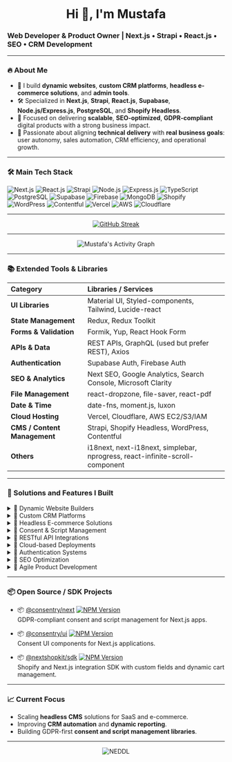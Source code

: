 <h1 align="center">Hi 👋, I'm Mustafa</h1>
<h3 align="left">Web Developer & Product Owner | Next.js • Strapi • React.js • SEO • CRM Development</h3>

---

### 🔥 About Me

- 🧩 I build **dynamic websites**, **custom CRM platforms**, **headless e-commerce solutions**, and **admin tools**.
- 🛠 Specialized in **Next.js**, **Strapi**, **React.js**, **Supabase**, **Node.js/Express.js**, **PostgreSQL**, and **Shopify Headless**.
- 🚀 Focused on delivering **scalable**, **SEO-optimized**, **GDPR-compliant** digital products with a strong business impact.
- 🎯 Passionate about aligning **technical delivery** with **real business goals**: user autonomy, sales automation, CRM efficiency, and operational growth.

---

### 🛠 Main Tech Stack

<div align="left">

![Next.js](https://img.shields.io/badge/Next.js-000000?style=for-the-badge&logo=nextdotjs)
![React.js](https://img.shields.io/badge/React-20232a?style=for-the-badge&logo=react)
![Strapi](https://img.shields.io/badge/Strapi-2e7eea?style=for-the-badge&logo=strapi)
![Node.js](https://img.shields.io/badge/Node.js-339933?style=for-the-badge&logo=nodedotjs&logoColor=white)
![Express.js](https://img.shields.io/badge/Express.js-404d59?style=for-the-badge)
![TypeScript](https://img.shields.io/badge/TypeScript-3178c6?style=for-the-badge&logo=typescript&logoColor=white)
![PostgreSQL](https://img.shields.io/badge/PostgreSQL-4169e1?style=for-the-badge&logo=postgresql&logoColor=white)
![Supabase](https://img.shields.io/badge/Supabase-3ecf8e?style=for-the-badge&logo=supabase&logoColor=white)
![Firebase](https://img.shields.io/badge/Firebase-ffca28?style=for-the-badge&logo=firebase&logoColor=black)
![MongoDB](https://img.shields.io/badge/MongoDB-47A248?style=for-the-badge&logo=mongodb&logoColor=white)
![Shopify](https://img.shields.io/badge/Shopify-96bf48?style=for-the-badge&logo=shopify&logoColor=white)
![WordPress](https://img.shields.io/badge/WordPress-21759b?style=for-the-badge&logo=wordpress&logoColor=white)
![Contentful](https://img.shields.io/badge/Contentful-2478cc?style=for-the-badge&logo=contentful&logoColor=white)
![Vercel](https://img.shields.io/badge/Vercel-000000?style=for-the-badge&logo=vercel&logoColor=white)
![AWS](https://img.shields.io/badge/AWS-ff9900?style=for-the-badge&logo=amazonaws&logoColor=white)
![Cloudflare](https://img.shields.io/badge/Cloudflare-F38020?style=for-the-badge&logo=cloudflare&logoColor=white)

</div>

---

<div align="center">

[![GitHub Streak](https://github-readme-streak-stats.herokuapp.com?user=NEDDL&theme=transparent&hide_border=true&mode=weekly)](https://git.io/streak-stats)

</div>

---

<div align="center">

![Mustafa's Activity Graph](https://github-readme-activity-graph.vercel.app/graph?username=NEDDL&theme=react-dark&hide_border=true)

</div>

---

### 📚 Extended Tools & Libraries

| Category                     | Libraries / Services                                                         |
| :--------------------------- | :--------------------------------------------------------------------------- |
| **UI Libraries**             | Material UI, Styled-components, Tailwind, Lucide-react                       |
| **State Management**         | Redux, Redux Toolkit                                                         |
| **Forms & Validation**       | Formik, Yup, React Hook Form                                                 |
| **APIs & Data**              | REST APIs, GraphQL (used but prefer REST), Axios                             |
| **Authentication**           | Supabase Auth, Firebase Auth                                                 |
| **SEO & Analytics**          | Next SEO, Google Analytics, Search Console, Microsoft Clarity                |
| **File Management**          | react-dropzone, file-saver, react-pdf                                        |
| **Date & Time**              | date-fns, moment.js, luxon                                                   |
| **Cloud Hosting**            | Vercel, Cloudflare, AWS EC2/S3/IAM                                           |
| **CMS / Content Management** | Strapi, Shopify Headless, WordPress, Contentful                              |
| **Others**                   | i18next, next-i18next, simplebar, nprogress, react-infinite-scroll-component |

---

### 🚀 Solutions and Features I Built

<details>
<summary>🧩 Dynamic Website Builders</summary>

Fully editable websites with pre-configured CMS structures for non-technical users.

![Next.js](https://img.shields.io/badge/Next.js-000000?style=for-the-badge&logo=nextdotjs&logoColor=white)
![Strapi](https://img.shields.io/badge/Strapi-2e7eea?style=for-the-badge&logo=strapi&logoColor=white)
![TailwindCSS](https://img.shields.io/badge/Tailwind%20CSS-%2338B2AC.svg?style=for-the-badge&logo=tailwind-css&logoColor=white)
![Material UI](https://img.shields.io/badge/Material--UI-007FFF?style=for-the-badge&logo=mui&logoColor=white)
![WordPress](https://img.shields.io/badge/WordPress-21759b?style=for-the-badge&logo=wordpress&logoColor=white)
![Contentful](https://img.shields.io/badge/Contentful-2478cc?style=for-the-badge&logo=contentful&logoColor=white)

</details>

<details>
<summary>🧩 Custom CRM Platforms</summary>

Handling customer management, invoicing, project tracking, and administrative document automation.

![Next.js](https://img.shields.io/badge/Next.js-000000?style=for-the-badge&logo=nextdotjs)
![Redux](https://img.shields.io/badge/redux-764ABC?style=for-the-badge&logo=redux&logoColor=white)
![Firebase](https://img.shields.io/badge/Firebase-ffca28?style=for-the-badge&logo=firebase&logoColor=black)
![Prisma](https://img.shields.io/badge/Prisma-3982CE?style=for-the-badge&logo=Prisma&logoColor=white)
![PostgreSQL](https://img.shields.io/badge/PostgreSQL-4169e1?style=for-the-badge&logo=postgresql)
![Supabase](https://img.shields.io/badge/Supabase-3ecf8e?style=for-the-badge&logo=supabase)

</details>

<details>
<summary>🧩 Headless E-commerce Solutions</summary>

Shopify Headless stores with dynamic product configurators and SEO optimization.

![Shopify](https://img.shields.io/badge/Shopify-96bf48?style=for-the-badge&logo=shopify)
![GraphQL](https://img.shields.io/badge/GraphQl-E10098?style=for-the-badge&logo=graphql&logoColor=white)
![Next.js](https://img.shields.io/badge/Next.js-000000?style=for-the-badge&logo=nextdotjs)
![SEO](https://img.shields.io/badge/SEO-4285F4?style=for-the-badge&logo=google&logoColor=white)

</details>

<details>
<summary>🧩 Consent & Script Management</summary>

GDPR-compliant tracking management via custom Next.js SDK.

![Next.js](https://img.shields.io/badge/Next.js-000000?style=for-the-badge&logo=nextdotjs)
![GDPR](https://img.shields.io/badge/GDPR-Compliant-blue?style=for-the-badge)
![GitHub Actions](https://img.shields.io/badge/GitHub_Actions-2088FF?style=for-the-badge&logo=github-actions&logoColor=white)
![npm](https://img.shields.io/badge/npm-CB3837?style=for-the-badge&logo=npm&logoColor=fff)

</details>

<details>
<summary>🧩 RESTful API Integrations</summary>

Integration of government APIs, third-party services, and internal systems.

![REST API](https://img.shields.io/badge/REST%20API-005571?style=for-the-badge)
![Axios](https://img.shields.io/badge/Axios-5A29E4?style=for-the-badge&logo=axios&logoColor=white)
![GraphQL](https://img.shields.io/badge/GraphQL-E10098?style=for-the-badge&logo=graphql&logoColor=white)
![Express.js](https://img.shields.io/badge/Express.js-%23404d59.svg?style=for-the-badge&logo=express&logoColor=%2361DAFB)
![NodeJS](https://img.shields.io/badge/Node.js-6DA55F?style=for-the-badge&logo=node.js&logoColor=white)

</details>

<details>
<summary>🧩 Cloud-based Deployments</summary>

Scaling websites and CRMs using Vercel, AWS, and Cloudflare.

![Vercel](https://img.shields.io/badge/Vercel-000000?style=for-the-badge&logo=vercel)
![AWS](https://img.shields.io/badge/AWS-ff9900?style=for-the-badge&logo=amazonaws&logoColor=white)
![Cloudflare](https://img.shields.io/badge/Cloudflare-F38020?style=for-the-badge&logo=cloudflare)
![Google Cloud](https://img.shields.io/badge/Google%20Cloud-%234285F4.svg?style=for-the-badge&logo=google-cloud&logoColor=white)
![Supabase](https://img.shields.io/badge/Supabase-3FCF8E?style=for-the-badge&logo=supabase&logoColor=fff)
![DigitalOcean](https://img.shields.io/badge/DigitalOcean-%230167ff.svg?style=for-the-badge&logo=digitalOcean&logoColor=white)

</details>

<details>
<summary>🧩 Authentication Systems</summary>

Supabase Auth and Firebase Authentication implementation.

![Supabase](https://img.shields.io/badge/Supabase-3ecf8e?style=for-the-badge&logo=supabase)
![Firebase](https://img.shields.io/badge/Firebase-ffca28?style=for-the-badge&logo=firebase&logoColor=black)

</details>

<details>
<summary>🧩 SEO Optimization</summary>

Structured metadata, dynamic OpenGraph integration, sitemap management.

![SEO](https://img.shields.io/badge/SEO-4285F4?style=for-the-badge&logo=google&logoColor=white)
![Next SEO](https://img.shields.io/badge/NextSEO-000000?style=for-the-badge&logo=vercel&logoColor=white)

</details>

<details>
<summary>🧩 Agile Product Development</summary>

Agile methodologies (Scrum/Kanban), backlog management, technical user story writing, sprint validation.

![Agile](https://img.shields.io/badge/Agile-005571?style=for-the-badge)
![Scrum](https://img.shields.io/badge/Scrum-1572B6?style=for-the-badge)
![Trello](https://img.shields.io/badge/Trello-0052CC?style=for-the-badge&logo=trello&logoColor=white)
![Jira](https://img.shields.io/badge/Jira-0052CC?style=for-the-badge&logo=jira&logoColor=fff)
![Slack](https://img.shields.io/badge/Slack-4A154B?style=for-the-badge&logo=slack&logoColor=fff)

</details>

---

### 📦 Open Source / SDK Projects

- 📦 [@consentry/next](https://www.npmjs.com/package/@consentry/next) [![NPM Version](https://img.shields.io/npm/v/@consentry/next?color=cb3837&label=npm&logo=npm&style=flat-square)](https://www.npmjs.com/package/@consentry/next)  
  GDPR-compliant consent and script management for Next.js apps.

- 📦 [@consentry/ui](https://www.npmjs.com/package/@consentry/ui) [![NPM Version](https://img.shields.io/npm/v/@consentry/ui?color=cb3837&label=npm&logo=npm&style=flat-square)](https://www.npmjs.com/package/@consentry/ui)  
  Consent UI components for Next.js applications.

- 📦 [@nextshopkit/sdk](https://www.npmjs.com/package/@nextshopkit/sdk) [![NPM Version](https://img.shields.io/npm/v/@nextshopkit/sdk?color=cb3837&label=npm&logo=npm&style=flat-square)](https://www.npmjs.com/package/@nextshopkit/sdk)  
  Shopify and Next.js integration SDK with custom fields and dynamic cart management.

---

### 📈 Current Focus

- Scaling **headless CMS** solutions for SaaS and e-commerce.
- Improving **CRM automation** and **dynamic reporting**.
- Building GDPR-first **consent and script management libraries**.

---

<p align="center">
  <img src="https://komarev.com/ghpvc/?username=NEDDL&label=Profile%20views&color=0e75b6&style=flat" alt="NEDDL" />
</p>
